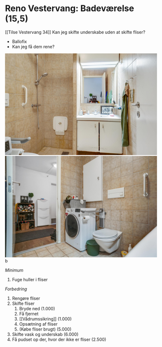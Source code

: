 # Reno Vestervang: Badeværelse (15,5)
[[Tilse Vestervang 34]]
Kan jeg skifte underskabe uden at skifte fliser?
* Ballofix
* Kan jeg få dem rene?

![](BearImages/0AD53A16-3211-41B9-A2A5-A5982B2FCE7C-77888-000002C551D06C62/customsize.jpg)
![](BearImages/BB53DF4E-D5CA-4007-BBDF-449A346D9156-77888-000002C556FA3D65/customsize.jpg)b

*Minimum*
1. Fuge huller i fliser

*Forbedring*
1. Rengøre fliser
2. Skifte fliser
	1. Bryde ned (1.000)
	2. Få fjernet
	3. [[Vådrumssikring]] (1.000)
	4. Opsætning af fliser
	5. (Købe fliser brugt) (5.000)
3. Skifte vask og underskab (6.000)
4. Få pudset op der, hvor der ikke er fliser (2.500)

<!-- {BearID:63E67C73-FFD8-4A7D-98E5-1D3D9CF19B94-83270-000005948874DB53} -->
